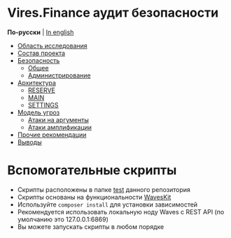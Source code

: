 # Vires.Finance аудит безопасности

**По-русски** | [In english](README.md)

- [Область исследования](viresfinance-security-audit.ru.md#область-исследования)
- [Состав проекта](viresfinance-security-audit.ru.md#состав-проекта)
- [Безопасность](viresfinance-security-audit.ru.md#безопасность)
  - [Общее](viresfinance-security-audit.ru.md#общее)
  - [Администрирование](viresfinance-security-audit.ru.md#администрирование)
- [Архитектура](viresfinance-security-audit.ru.md#архитектура)
  - [RESERVE](viresfinance-security-audit.ru.md#reserve)
  - [MAIN](viresfinance-security-audit.ru.md#main)
  - [SETTINGS](viresfinance-security-audit.ru.md#settings)
- [Модель угроз](viresfinance-security-audit.ru.md#модель-угроз)
  - [Атаки на аргументы](viresfinance-security-audit.ru.md#атаки-на-аргументы)
  - [Атаки амплификации](viresfinance-security-audit.ru.md#атаки-амплификации)
- [Прочие рекомендации](viresfinance-security-audit.ru.md#прочие-рекомендации)
- [Выводы](viresfinance-security-audit.ru.md#выводы)

# Вспомогательные скрипты
- Скрипты расположены в папке [test](test) данного репозитория
- Скрипты основаны на функциональности [WavesKit](https://github.com/deemru/WavesKit)
- Используйте `composer install` для установки зависимостей
- Рекомендуется использовать локальную ноду Waves с REST API (по умолчанию это 127.0.0.1:6869)
- Вы можете запускать скрипты в любом порядке

